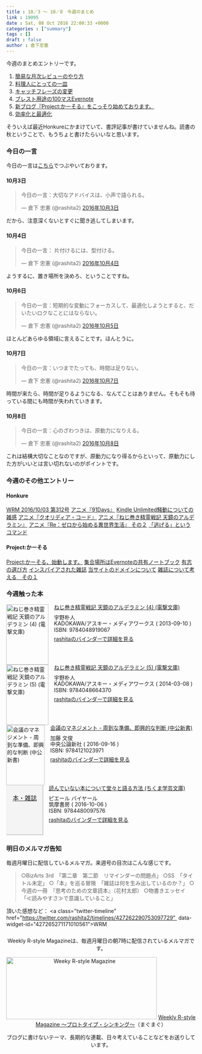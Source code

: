 ```yaml
---
title : 10／3 〜 10／8　今週のまとめ
link : 19095
date : Sat, 08 Oct 2016 22:00:33 +0000
categories : ["summary"]
tags : []
draft : false
author : 倉下忠憲
---
```


今週のまとめエントリーです。 

<ol> 
<li><a href="https://rashita.net/blog/?p=19054">簡易な月次レビューのやり方</a></li> 
<li><a href="https://rashita.net/blog/?p=19062">料理人にとっての一皿</a></li> 
<li><a href="https://rashita.net/blog/?p=19066">キャッチフレーズの変更</a></li> 
<li><a href="https://rashita.net/blog/?p=19074">ブレスト用途の100マスEvernote</a></li> 
<li><a href="https://rashita.net/blog/?p=19084">新ブログ『Project:かーそる』をこっそり始めております。</a></li> 
<li><a href="https://rashita.net/blog/?p=19091">効率化と最適化</a></li> 
</ol> 

そういえば最近Honkureにかまけていて、書評記事が書けていませんね。読書の秋ということで、もうちょと書けたらいいなと思います。

<h3>今日の一言</h3> 

今日の一言は<a href="http://twitter.com/rashita2 ">こちら</a>でつぶやいております。 

<h4>10月3日</h4> 

<blockquote class="twitter-tweet" data-lang="ja"><p lang="ja" dir="ltr">今日の一言：大切なアドバイスは、小声で語られる。</p>&mdash; 倉下 忠憲 (@rashita2) <a href="https://twitter.com/rashita2/status/782854969321857024">2016年10月3日</a></blockquote>
<script async src="//platform.twitter.com/widgets.js" charset="utf-8"></script>

だから、注意深くないとすぐに聞き逃してしまいます。

<h4>10月4日</h4> 

<blockquote class="twitter-tweet" data-lang="ja"><p lang="ja" dir="ltr">今日の一言：  片付けるには、型付ける。</p>&mdash; 倉下 忠憲 (@rashita2) <a href="https://twitter.com/rashita2/status/783209162771615744">2016年10月4日</a></blockquote>
<script async src="//platform.twitter.com/widgets.js" charset="utf-8"></script>

ようするに、置き場所を決めろ、ということですね。

<h4>10月6日</h4> 

<blockquote class="twitter-tweet" data-lang="ja"><p lang="ja" dir="ltr">今日の一言：短期的な変動にフォーカスして、最適化しようとすると、だいたいロクなことにはならない。</p>&mdash; 倉下 忠憲 (@rashita2) <a href="https://twitter.com/rashita2/status/783469287222579200">2016年10月5日</a></blockquote>
<script async src="//platform.twitter.com/widgets.js" charset="utf-8"></script>

ほとんどあらゆる領域に言えることです。ほんとうに。

<h4>10月7日</h4> 

<blockquote class="twitter-tweet" data-lang="ja"><p lang="ja" dir="ltr">今日の一言：いつまでたっても、時間は足りない。</p>&mdash; 倉下 忠憲 (@rashita2) <a href="https://twitter.com/rashita2/status/784368026003005440">2016年10月7日</a></blockquote>
<script async src="//platform.twitter.com/widgets.js" charset="utf-8"></script>

時間が来たら、時間が足りるようになる、なんてことはありません。そもそも待っている間にも時間が失われていきます。

<h4>10月8日</h4> 

<blockquote class="twitter-tweet" data-lang="ja"><p lang="ja" dir="ltr">今日の一言：心のざわつきは、原動力になりえる。</p>&mdash; 倉下 忠憲 (@rashita2) <a href="https://twitter.com/rashita2/status/784648728728612864">2016年10月8日</a></blockquote>
<script async src="//platform.twitter.com/widgets.js" charset="utf-8"></script>

これは結構大切なことなのですが、原動力になり得るからといって、原動力にした方がいいとは言い切れないのがポイントです。

<h3>今週のその他エントリー</h3> 

<H4>Honkure</H4> 

<a href="http://honkure.net/rbook/archives/1154">WRM 2016/10/03 第312号</a>
<a href="http://honkure.net/rbook/archives/1158">アニメ『91Days』</a>
<a href="http://honkure.net/rbook/archives/1161">Kindle Unlimited騒動についての雑感</a>
<a href="http://honkure.net/rbook/archives/1165">アニメ『クオリディア・コード』</a>
<a href="http://honkure.net/rbook/archives/1169">アニメ『ねじ巻き精霊戦記 天鏡のアルデラミン』</a>
<a href="http://honkure.net/rbook/archives/1173">アニメ『Re：ゼロから始める異世界生活』 その２</a>
<a href="http://honkure.net/rbook/archives/1177">「逃げる」というコマンド</a>

<H4>Project:かーそる</H4> 

<a href="http://honkure.net/cursor/?p=7">Project:かーそる、始動します。</a>
<a href="http://honkure.net/cursor/?p=14">集合場所はEvernoteの共有ノートブック</a>
<a href="http://honkure.net/cursor/?p=19">有志の選び方</a>
<a href="http://honkure.net/cursor/?p=24">インスパイアされた雑誌</a>
<a href="http://honkure.net/cursor/?p=26">当サイトのドメインについて</a>
<a href="http://honkure.net/cursor/?p=34">雑誌について考える　その１</a>

<H3>今週触った本</H3> 

<div class="mm-middle" style="margin-bottom:0px;"><div class="mm-image" style="float:left;"><a href="http://www.amazon.co.jp/exec/obidos/ASIN/4048919067/rashita1000-22 /ref=nosim" target="_blank"><img src="http://ecx.images-amazon.com/images/I/61ny3PJ6qEL._SL160_.jpg" alt="ねじ巻き精霊戦記 天鏡のアルデラミン (4) (電撃文庫)" title="ねじ巻き精霊戦記 天鏡のアルデラミン (4) (電撃文庫)" width="112" height="160" border="0" /></a></div><div class="mm-content" style="float:left;margin-left:15px;line-height:120%"><div class="mm-title" style="line-height:120%"><a href="http://www.amazon.co.jp/exec/obidos/ASIN/4048919067/rashita1000-22 /ref=nosim" target="_blank">ねじ巻き精霊戦記 天鏡のアルデラミン (4) (電撃文庫)</a></div><div class="mm-detail" style="margin-top:10px;">宇野朴人<br />KADOKAWA/アスキー・メディアワークス ( 2013-09-10 )<br />ISBN: 9784048919067<br /><div style="margin:7px 0px"><a href="http://mediamarker.net/u/rashita/?asin=4048919067" target="_blank">rashitaのバインダーで詳細を見る</a></div></div></div><div style="clear:left"></div></div>

<div class="mm-middle" style="margin-bottom:0px;"><div class="mm-image" style="float:left;"><a href="http://www.amazon.co.jp/exec/obidos/ASIN/4048664379/rashita1000-22 /ref=nosim" target="_blank"><img src="http://ecx.images-amazon.com/images/I/61ytUkNfbuL._SL160_.jpg" alt="ねじ巻き精霊戦記 天鏡のアルデラミン (5) (電撃文庫)" title="ねじ巻き精霊戦記 天鏡のアルデラミン (5) (電撃文庫)" width="112" height="160" border="0" /></a></div><div class="mm-content" style="float:left;margin-left:15px;line-height:120%"><div class="mm-title" style="line-height:120%"><a href="http://www.amazon.co.jp/exec/obidos/ASIN/4048664379/rashita1000-22 /ref=nosim" target="_blank">ねじ巻き精霊戦記 天鏡のアルデラミン (5) (電撃文庫)</a></div><div class="mm-detail" style="margin-top:10px;">宇野朴人<br />KADOKAWA/アスキー・メディアワークス ( 2014-03-08 )<br />ISBN: 9784048664370<br /><div style="margin:7px 0px"><a href="http://mediamarker.net/u/rashita/?asin=4048664379" target="_blank">rashitaのバインダーで詳細を見る</a></div></div></div><div style="clear:left"></div></div>

<div class="mm-middle" style="margin-bottom:0px;"><div class="mm-image" style="float:left;"><a href="http://www.amazon.co.jp/exec/obidos/ASIN/4121023978/rashita1000-22 /ref=nosim" target="_blank"><img src="http://ecx.images-amazon.com/images/I/41KOpXF5fbL._SL160_.jpg" alt="会議のマネジメント - 周到な準備、即興的な判断 (中公新書)" title="会議のマネジメント - 周到な準備、即興的な判断 (中公新書)" width="102" height="160" border="0" /></a></div><div class="mm-content" style="float:left;margin-left:15px;line-height:120%"><div class="mm-title" style="line-height:120%"><a href="http://www.amazon.co.jp/exec/obidos/ASIN/4121023978/rashita1000-22 /ref=nosim" target="_blank">会議のマネジメント - 周到な準備、即興的な判断 (中公新書)</a></div><div class="mm-detail" style="margin-top:10px;">加藤 文俊<br />中央公論新社 ( 2016-09-16 )<br />ISBN: 9784121023971<br /><div style="margin:7px 0px"><a href="http://mediamarker.net/u/rashita/?asin=4121023978" target="_blank">rashitaのバインダーで詳細を見る</a></div></div></div><div style="clear:left"></div></div>

<div class="mm-middle" style="margin-bottom:0px;"><div class="mm-image" style="float:left;"><a href="http://www.amazon.co.jp/exec/obidos/ASIN/4480097570/rashita1000-22 /ref=nosim" target="_blank" style="display:block;width:96px;height:110px;background-color:#F4F4F4;border: outset 1px #EEEEEE;padding-top:20px;font-size:16px;text-align:center;">本・雑誌</a></div><div class="mm-content" style="float:left;margin-left:15px;line-height:120%"><div class="mm-title" style="line-height:120%"><a href="http://www.amazon.co.jp/exec/obidos/ASIN/4480097570/rashita1000-22 /ref=nosim" target="_blank">読んでいない本について堂々と語る方法 (ちくま学芸文庫)</a></div><div class="mm-detail" style="margin-top:10px;">ピエール バイヤール<br />筑摩書房 ( 2016-10-06 )<br />ISBN: 9784480097576<br /><div style="margin:7px 0px"><a href="http://mediamarker.net/u/rashita/?asin=4480097570" target="_blank">rashitaのバインダーで詳細を見る</a></div></div></div><div style="clear:left"></div></div>


<h3>明日のメルマガ告知</h3> 
毎週月曜日に配信しているメルマガ。来週号の目次はこんな感じです。 

<blockquote>
○BizArts 3rd　「第二章　第二節　リマインダーの問題点」
○SS　「タイトル未定」
○「本」を巡る冒険　「雑誌は何を生み出しているのか？」
○今週の一冊　『思考のための文章読本』（花村太郎）
○物書きエッセイ　「≪読みやすさ≫で意識していること」
</blockquote> 

頂いた感想など： 
<a class="twitter-timeline"  href="https://twitter.com/rashita2/timelines/427262290753097729"  data-widget-id="427265271171010561">WRM</a>
    <script>!function(d,s,id){var js,fjs=d.getElementsByTagName(s)[0],p=/^http:/.test(d.location)?'http':'https';if(!d.getElementById(id)){js=d.createElement(s);js.id=id;js.src=p+"://platform.twitter.com/widgets.js";fjs.parentNode.insertBefore(js,fjs);}}(document,"script","twitter-wjs");</script> 


<div style="text-align:center;margin-top:25px;">
Weekly R-style Magazineは、毎週月曜日の朝7時に配信されているメルマガです。 

<a href="http://www.mag2.com/m/0001185133.html" target="_blank"><img src="https://rashita.net/blog/wp-content/uploads/2010/09/mmbanner.jpg" alt="Weeky R-style Magazine" width="400" height="165" class="alignnone size-full wp-image-12201" /></a> 
<a href="http://www.mag2.com/m/0001185133.html" target="_blank">Weekly R-style Magazine ～プロトタイプ・シンキング～</a>（まぐまぐ） 

ブログに書けないテーマ、長期的な連載、日々考えていることなどをお送りしています。 
</div>  
